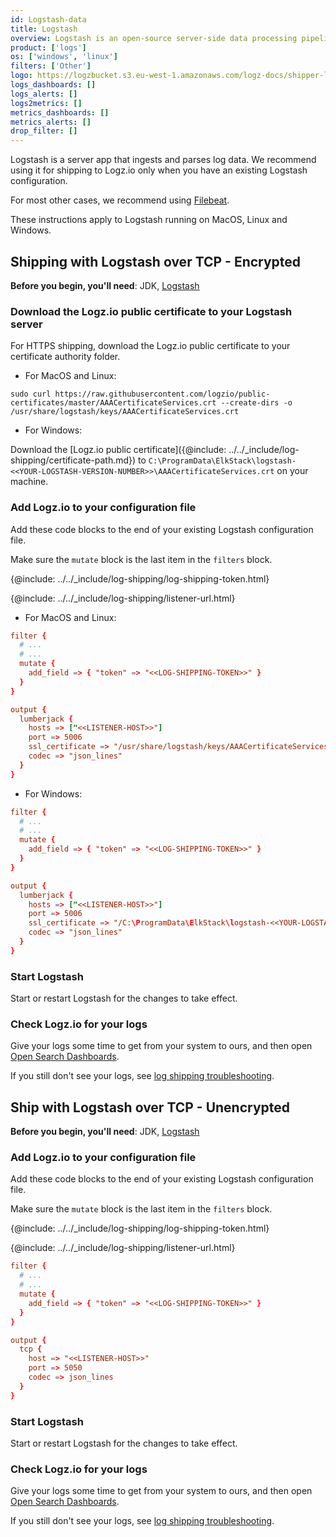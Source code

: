 ```yaml
---
id: Logstash-data
title: Logstash
overview: Logstash is an open-source server-side data processing pipeline. This integration can ingest data from multiple  sources. With Logz.io, you can monitor Logstash instances and quickly identify if and when issues arise.
product: ['logs']
os: ['windows', 'linux']
filters: ['Other']
logo: https://logzbucket.s3.eu-west-1.amazonaws.com/logz-docs/shipper-logos/logstash_temp.png
logs_dashboards: []
logs_alerts: []
logs2metrics: []
metrics_dashboards: []
metrics_alerts: []
drop_filter: []
---
```



Logstash is a server app that ingests and parses log data.
We recommend using it for shipping to Logz.io only when you have an existing Logstash configuration.

For most other cases, we recommend using [Filebeat](/docs/shipping/other/filebeat-data/).

These instructions apply to Logstash running on MacOS, Linux and Windows.


## Shipping with Logstash over TCP - Encrypted

**Before you begin, you'll need**: JDK, [Logstash](https://www.elastic.co/guide/en/logstash/current/installing-logstash.html)

 


### Download the Logz.io public certificate to your Logstash server

For HTTPS shipping, download the Logz.io public certificate to your certificate authority folder.

* For MacOS and Linux:

```shell
sudo curl https://raw.githubusercontent.com/logzio/public-certificates/master/AAACertificateServices.crt --create-dirs -o /usr/share/logstash/keys/AAACertificateServices.crt
```

* For Windows:

Download the [Logz.io public certificate]({@include: ../../_include/log-shipping/certificate-path.md}) to `C:\ProgramData\ElkStack\logstash-<<YOUR-LOGSTASH-VERSION-NUMBER>>\AAACertificateServices.crt` on your machine.

### Add Logz.io to your configuration file

Add these code blocks to the end of your existing Logstash configuration file.

Make sure the `mutate` block is the last item in the `filters` block.

{@include: ../../_include/log-shipping/log-shipping-token.html}

{@include: ../../_include/log-shipping/listener-url.html}

* For MacOS and Linux:

```conf
filter {
  # ...
  # ...
  mutate {
    add_field => { "token" => "<<LOG-SHIPPING-TOKEN>>" }
  }
}

output {
  lumberjack {
    hosts => ["<<LISTENER-HOST>>"]
    port => 5006
    ssl_certificate => "/usr/share/logstash/keys/AAACertificateServices.crt"
    codec => "json_lines"
  }
}
```

* For Windows:

```conf
filter {
  # ...
  # ...
  mutate {
    add_field => { "token" => "<<LOG-SHIPPING-TOKEN>>" }
  }
}

output {
  lumberjack {
    hosts => ["<<LISTENER-HOST>>"]
    port => 5006
    ssl_certificate => "/C:\ProgramData\ElkStack\logstash-<<YOUR-LOGSTASH-VERSION-NUMBER>>\AAACertificateServices.crt"
    codec => "json_lines"
  }
}
```

### Start Logstash

Start or restart Logstash for the changes to take effect.

### Check Logz.io for your logs

Give your logs some time to get from your system to ours, and then open [Open Search Dashboards](https://app.logz.io/#/dashboard/osd).

If you still don't see your logs, see [log shipping troubleshooting](https://docs.logz.io/docs/user-guide/log-management/troubleshooting/log-shipping-troubleshooting/).

 
 
## Ship with Logstash over TCP - Unencrypted

**Before you begin, you'll need**: JDK, [Logstash](https://www.elastic.co/guide/en/logstash/current/installing-logstash.html)

 

### Add Logz.io to your configuration file

Add these code blocks to the end of your existing Logstash configuration file.

Make sure the `mutate` block is the last item in the `filters` block.

{@include: ../../_include/log-shipping/log-shipping-token.html}

{@include: ../../_include/log-shipping/listener-url.html}

```conf
filter {
  # ...
  # ...
  mutate {
    add_field => { "token" => "<<LOG-SHIPPING-TOKEN>>" }
  }
}

output {
  tcp {
    host => "<<LISTENER-HOST>>"
    port => 5050
    codec => json_lines
  }
}
```

### Start Logstash

Start or restart Logstash for the changes to take effect.

### Check Logz.io for your logs

Give your logs some time to get from your system to ours, and then open [Open Search Dashboards](https://app.logz.io/#/dashboard/osd).

If you still don't see your logs, see [log shipping troubleshooting](https://docs.logz.io/docs/user-guide/log-management/troubleshooting/log-shipping-troubleshooting/).


  